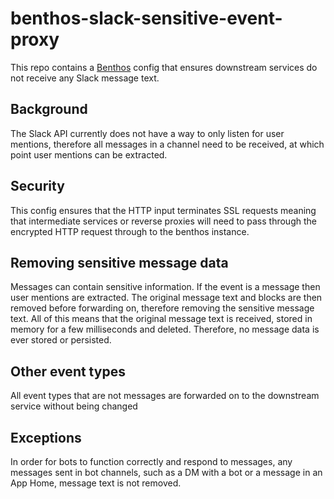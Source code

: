 # benthos-slack-sensitive-event-proxy

This repo contains a [Benthos](https://benthos.dev) config that ensures downstream services do not receive any Slack message text.

## Background

The Slack API currently does not have a way to only listen for user mentions, therefore all messages in a channel need to be received, at which point user mentions can be extracted.

## Security

This config ensures that the HTTP input terminates SSL requests meaning that intermediate services or reverse proxies will need to pass through the encrypted HTTP request through to the benthos instance.

## Removing sensitive message data

Messages can contain sensitive information. If the event is a message then user mentions are extracted. The original message text and blocks are then removed before forwarding on, therefore removing the sensitive message text. All of this means that the original message text is received, stored in memory for a few milliseconds and deleted. Therefore, no message data is ever stored or persisted.

## Other event types

All event types that are not messages are forwarded on to the downstream service without being changed

## Exceptions

In order for bots to function correctly and respond to messages, any messages sent in bot channels, such as a DM with a bot or a message in an App Home, message text is not removed.
